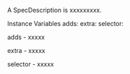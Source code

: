 A SpecDescription is xxxxxxxxx.Instance Variables	adds:		<Object>	extra:		<Object>	selector:		<Object>adds	- xxxxxextra	- xxxxxselector	- xxxxx